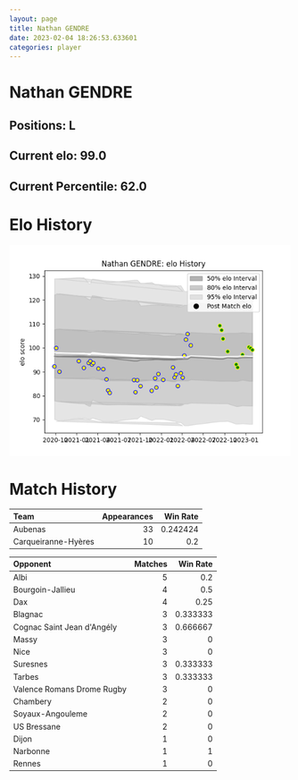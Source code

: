 ```yaml
---  
layout: page  
title: Nathan GENDRE  
date: 2023-02-04 18:26:53.633601  
categories: player  
---
```

# Nathan GENDRE

## Positions: L

## Current elo: 99.0

## Current Percentile: 62.0

# Elo History


![elo history](history_NathanGENDRE.png)
# Match History


| Team                |   Appearances |   Win Rate |
|:--------------------|--------------:|-----------:|
| Aubenas             |            33 |   0.242424 |
| Carqueiranne-Hyères |            10 |   0.2      |

| Opponent                   |   Matches |   Win Rate |
|:---------------------------|----------:|-----------:|
| Albi                       |         5 |   0.2      |
| Bourgoin-Jallieu           |         4 |   0.5      |
| Dax                        |         4 |   0.25     |
| Blagnac                    |         3 |   0.333333 |
| Cognac Saint Jean d'Angély |         3 |   0.666667 |
| Massy                      |         3 |   0        |
| Nice                       |         3 |   0        |
| Suresnes                   |         3 |   0.333333 |
| Tarbes                     |         3 |   0.333333 |
| Valence Romans Drome Rugby |         3 |   0        |
| Chambery                   |         2 |   0        |
| Soyaux-Angouleme           |         2 |   0        |
| US Bressane                |         2 |   0        |
| Dijon                      |         1 |   0        |
| Narbonne                   |         1 |   1        |
| Rennes                     |         1 |   0        |